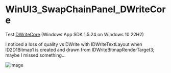 # WinUI3_SwapChainPanel_DWriteCore

Test [DWriteCore](https://learn.microsoft.com/en-us/windows/win32/directwrite/dwritecore-overview)  (Windows App SDK 1.5.24 on Windows 10 22H2)

I noticed a loss of quality vs DWrite with IDWriteTextLayout when ID2D1Bitmap1 is created and drawn from IDWriteBitmapRenderTarget3; 
maybe I missed something...

![image](https://github.com/user-attachments/assets/6a36b463-d1f2-4dbc-8437-6b851f6c84b4)
